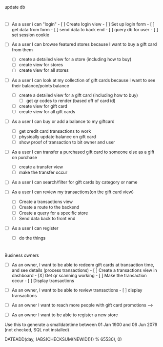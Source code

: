 <!-- User Stories -->
update db 
#

- [ ] As a user i can "login"
      - [ ] Create login view
      - [ ] Set up login form 
      - [ ] get data from form
      - [ ] send data to back end
      - [ ] query db for user 
      - [ ] set session cookie
       
- [ ] As a user I can browse featured stores because I want to buy a gift card from them
    - [ ] create a detailed view for a store (including how to buy)
    - [ ] create view for stores 
    - [ ] create view for all stores 
- [ ] As a user I can look at my collection of gift cards because I want to see their balance/points balance
    - [ ] create a detailed view for a gift card (including how to buy)
        - [ ] get qr codes to render (based off of card id)
    - [ ] create view for gift card 
    - [ ] create view for all gift cards
- [ ] As a user I can buy or add a balance to my giftcard
    - [ ] get credit card transactions to work 
    - [ ] physically update balance on gift card
    - [ ] show proof of transaction to bit owner and user
- [ ] As a user I can transfer a purchased gift card to someone else as a gift on purchase
    - [ ] create a transfer view
    - [ ] make the transfer occur
- [ ] As a user I can search/filter for gift cards by category or name

- [ ] As a user I can review my transactions(on the gift card view)
    - [ ] Create a transactions view
    - [ ] Create a route to the backend 
    - [ ] Create a query for a specific store
    - [ ] Send data back to front end
- [ ] As a user I can register
    - [ ] do the things
#

Business owners

- [ ] As an owner, I want to be able to redeem gift cards at transaction time, and see details (process transactions)
      - [ ] Create a transactions view in dashboard
      - [X] Get qr scanning working
      - [ ] Make the transaction occur
      - [ ] Display transactions
- [ ] As an owner, I want to be able to review transactions
      - [ ] display transactions
- [ ] As an owner I want to reach more people with gift card promotions -->
- [ ] As an owner I want to be able to register a new store


Use this to generate a smalldatetime between 01 Jan 1900 and 06 Jun 2079 (not checked, SQL not installed)

DATEADD(day, (ABS(CHECKSUM(NEWID())) % 65530), 0)